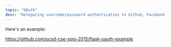 ```yaml
---
topic: "OAuth"
desc: "Delegating username/password authentication to Github, Facebook, Google, etc."
---
```


Here's an example: 

https://github.com/ucsd-cse-spis-2015/flask-oauth-example
